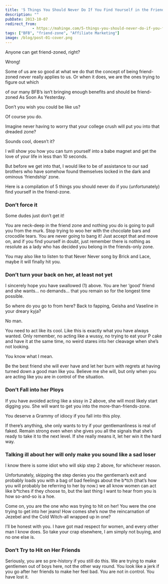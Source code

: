 ```yaml
---
title: '5 Things You Should Never Do If You Find Yourself in the Friend-Zone'
description: ""
pubDate: 2013-10-07
redirect_from:
            - https://mahinge.com/5-things-you-should-never-do-if-you-find-yourself-in-the-friend-zone/
tags: ["BFB", "friend-zone", "Affiliate Marketing"]
image: /blog/post-01-cover.png
---
```

Anyone can get friend-zoned, right?

Wrong!

Some of us are so good at what we do that the concept of being friend-zoned never really applies to us. Or when it does, we are the ones trying to figure out which

<!--more-->

of our many BFB’s isn’t bringing enough benefits and should be friend-zoned As Soon As Yesterday.

Don’t you wish you could be like us?

Of course you do.

Imagine never having to worry that your college crush will put you into that dreaded zone?

Sounds cool, doesn’t it?

I will show you how you can turn yourself into a babe magnet and get the love of your life in less than 10 seconds.

But before we get into that, I would like to be of assistance to our sad brothers who have somehow found themselves locked in the dark and ominous ‘friendship’ zone.

Here is a compilation of 5 things you should never do if you (unfortunately) find yourself in the friend-zone.

### Don’t force it

Some dudes just don’t get it!

You are neck-deep in the friend zone and nothing you do is going to pull you from the murk. Stop trying to woo her with the chocolate bars and crocodile tears. You are never going to bang it! Just accept that and move on, and if you find yourself in doubt, just remember there is nothing as resolute as a lady who has decided you belong in the friends-only zone.

You may also like to listen to that Never Never song by Brick and Lace, maybe it will finally hit you.

### Don’t turn your back on her, at least not yet

I sincerely hope you have swallowed (1) above. You are her ‘good’ friend and she wants… no demands… that you remain so for the longest time possible.

So where do you go to from here? Back to fapping, Geisha and Vaseline in your dreary kyja?

No man.

You need to act like its cool. Like this is exactly what you have always wanted. Only remember, no acting like a wussy, no trying to eat your P cake and have it at the same time, no weird stares into her cleavage when she’s not looking.

You know what I mean.

Be the best friend she will ever have and let her burn with regrets at having turned down a good man like you. Believe me she will, but only when you are acting like you are in control of the situation.

### Don’t Fall into her Ploys

If you have avoided acting like a sissy in 2 above, she will most likely start digging you. She will want to get you into the more-than-friends-zone.

You deserve a Grammy of idiocy if you fall into this ploy.

If there’s anything, she only wants to try if your gentlemanliness is real of faked. Remain strong even when she gives you all the signals that she’s ready to take it to the next level. If she really means it, let her win it the hard way.

### Talking ill about her will only make you sound like a sad loser

I know there is some idiot who will skip step 2 above, for whichever reason.

Unfortunately, skipping the step denies you the gentleman’s exit and probably loads you with a bag of bad feelings about the b\*tch (that’s how you will probably be referring to her by now.) we all know women can act like b\*tches if they choose to, but the last thing I want to hear from you is how so-and-so is a hoe.

Come on, you are the one who was trying to hit on her! You were the one trying to get into her jeans! How comes she’s now the reincarnation of Jezebel and the Cold Witch-all wrapped up in one?

I’ll be honest with you. I have got mad respect for women, and every other man I know does. So take your crap elsewhere, I am simply not buying, and no one else is.

### Don’t Try to Hit on Her Friends

Seriously, you are so pre-history if you still do this. We are trying to make gentlemen out of boys here, not the other way round. You look like a jerk if you go after her friends to make her feel bad. You are not in control. You have lost it.
